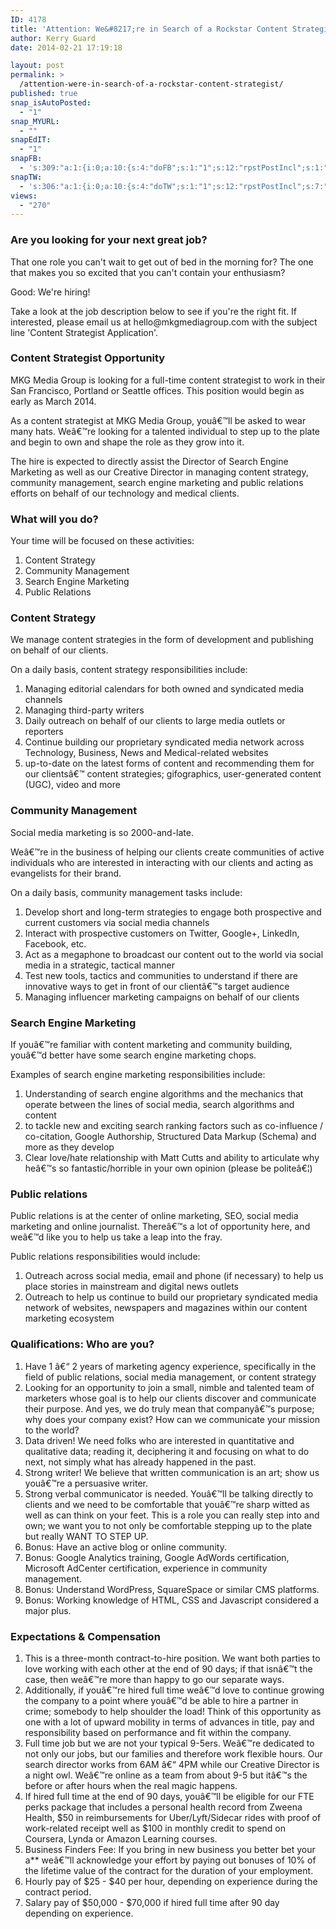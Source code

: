 ```yaml
---
ID: 4178
title: 'Attention: We&#8217;re in Search of a Rockstar Content Strategist'
author: Kerry Guard
date: 2014-02-21 17:19:18

layout: post
permalink: >
  /attention-were-in-search-of-a-rockstar-content-strategist/
published: true
snap_isAutoPosted:
  - "1"
snap_MYURL:
  - ""
snapEdIT:
  - "1"
snapFB:
  - 's:309:"a:1:{i:0;a:10:{s:4:"doFB";s:1:"1";s:12:"rpstPostIncl";s:1:"0";s:8:"postType";s:1:"A";s:10:"AttachPost";s:1:"2";s:10:"SNAPformat";s:51:"New post (%TITLE%) has been published on %SITENAME%";s:9:"isAutoImg";s:1:"A";s:8:"imgToUse";s:0:"";s:9:"isAutoURL";s:1:"A";s:8:"urlToUse";s:0:"";s:11:"isPrePosted";s:1:"1";}}";'
snapTW:
  - 's:306:"a:1:{i:0;a:10:{s:4:"doTW";s:1:"1";s:12:"rpstPostIncl";s:7:"nxsi0tw";s:10:"SNAPformat";s:15:"%TITLE% - %URL%";s:8:"attchImg";s:1:"1";s:9:"isAutoImg";s:1:"A";s:8:"imgToUse";s:0:"";s:11:"isPrePosted";s:1:"1";s:8:"isPosted";s:1:"1";s:4:"pgID";s:18:"437033850695208960";s:5:"pDate";s:19:"2014-02-22 01:19:24";}}";'
views:
  - "270"
---
```

<h3>Are you looking for your next great job?</h3>

<p>That one role you can't wait to get out of bed in the morning for? The one that makes you so excited that you can't contain your enthusiasm?</p>

<p>Good: We're hiring!</p>

<p>Take a look at the job description below to see if you're the right fit. If interested, please email us at hello@mkgmediagroup.com with the subject line 'Content Strategist Application'.</p>

<h3>Content Strategist Opportunity</h3>

<p>MKG Media Group is looking for a full-time content strategist to work in their San Francisco, Portland or Seattle offices. This position would begin as early as March 2014.</p>

<p>As a content strategist at MKG Media Group, youâ€™ll be asked to wear many hats. Weâ€™re looking for a talented individual to step up to the plate and begin to own and shape the role as they grow into it.</p>

<p>The hire is expected to directly assist the Director of Search Engine Marketing as well as our Creative Director in managing content strategy, community management, search engine marketing and public relations efforts on behalf of our technology and medical clients.</p>

<h3>What will you do?</h3>

<p>Your time will be focused on these activities:</p>
<ol>
	<li>Content Strategy</li>
	<li>Community Management</li>
	<li>Search Engine Marketing</li>
	<li>Public Relations</li>
</ol>

<h3>Content Strategy</h3>

<p>We manage content strategies in the form of development and publishing on behalf of our clients.</p> 

<p>On a daily basis, content strategy responsibilities include:</p>
<ol>
	<li>Managing editorial calendars for both owned and syndicated media channels</li>
	<li>Managing third-party writers</li>
	<li>Daily outreach on behalf of our clients to large media outlets or reporters</li>
	<li>Continue building our proprietary syndicated media network across Technology, Business, News and Medical-related websites</li>
	<li>up-to-date on the latest forms of content and recommending them for our clientsâ€™ content strategies; gifographics, user-generated content (UGC), video and more</li>
</ol>

<h3>Community Management</h3>

<p>Social media marketing is so 2000-and-late.</p>
 
<p>Weâ€™re in the business of helping our clients create communities of active individuals who are interested in interacting with our clients and acting as evangelists for their brand.</p>

<p>On a daily basis, community management tasks include:</p>
<ol>
	<li>Develop short and long-term strategies to engage both prospective and current customers via social media channels</li>
	<li>Interact with prospective customers on Twitter, Google+, LinkedIn, Facebook, etc.</li>
	<li>Act as a megaphone to broadcast our content out to the world via social media in a strategic, tactical manner</li>
	<li>Test new tools, tactics and communities to understand if there are innovative ways to get in front of our clientâ€™s target audience</li>
	<li>Managing influencer marketing campaigns on behalf of our clients</li>
</ol>

<h3>Search Engine Marketing</h3>

<p>If youâ€™re familiar with content marketing and community building, youâ€™d better have some search engine marketing chops.</p>

<p>Examples of search engine marketing responsibilities include:</p>
<ol>
	<li>Understanding of search engine algorithms and the mechanics that operate between the lines of social media, search algorithms and content</li>
	<li>to tackle new and exciting search ranking factors such as co-influence / co-citation, Google Authorship, Structured Data Markup (Schema) and more as they develop</li>
	<li>Clear love/hate relationship with Matt Cutts and ability to articulate why heâ€™s so fantastic/horrible in your own opinion (please be politeâ€¦)</li>
</ol>

<h3>Public relations</h3>

<p>Public relations is at the center of online marketing, SEO, social media marketing and online journalist. Thereâ€™s a lot of opportunity here, and weâ€™d like you to help us take a leap into the fray.</p>

<p>Public relations responsibilities would include:</p>

<ol>
	<li>Outreach across social media, email and phone (if necessary) to help us place stories in mainstream and digital news outlets</li>
	<li>Outreach to help us continue to build our proprietary syndicated media network of websites, newspapers and magazines within our content marketing ecosystem</li>
</ol>

<h3>Qualifications: Who are you?</h3>

<ol>
<li>Have 1 â€“ 2 years of marketing agency experience, specifically in the field of public relations, social media management, or content strategy</li>
<li>Looking for an opportunity to join a small, nimble and talented team of marketers whose goal is to help our clients discover and communicate their purpose. And yes, we do truly mean that companyâ€™s purpose; why does your company exist? How can we communicate your mission to the world?</li>
<li>Data driven! We need folks who are interested in quantitative and qualitative data; reading it, deciphering it and focusing on what to do next, not simply what has already happened in the past.</li>
<li>Strong writer! We believe that written communication is an art; show us youâ€™re a persuasive writer.</li>
<li>Strong verbal communicator is needed. Youâ€™ll be talking directly to clients and we need to be comfortable that youâ€™re sharp witted as well as can think on your feet. This is a role you can really step into and own; we want you to not only be comfortable stepping up to the plate but really WANT TO STEP UP.</li>
<li>Bonus: Have an active blog or online community.</li>
<li>Bonus: Google Analytics training, Google AdWords certification, Microsoft AdCenter certification, experience in community management.</li>
<li>Bonus: Understand WordPress, SquareSpace or similar CMS platforms.</li>
<li>Bonus: Working knowledge of HTML, CSS and Javascript considered a major plus.</li>
</ol>

<h3>Expectations & Compensation</h3>

<ol>
<li>This is a three-month contract-to-hire position. We want both parties to love working with each other at the end of 90 days; if that isnâ€™t the case, then weâ€™re more than happy to go our separate ways.</li>
<li>Additionally, if youâ€™re hired full time weâ€™d love to continue growing the company to a point where youâ€™d be able to hire a partner in crime; somebody to help shoulder the load! Think of this opportunity as one with a lot of upward mobility in terms of advances in title, pay and responsibility based on performance and fit within the company.</li>
<li>Full time job but we are not your typical 9-5ers. Weâ€™re dedicated to not only our jobs, but our families and therefore work flexible hours. Our search director works from 6AM â€“ 4PM while our Creative Director is a night owl. Weâ€™re online as a team from about 9-5 but itâ€™s the before or after hours when the real magic happens.</li>
<li>If hired full time at the end of 90 days, youâ€™ll be eligible for our FTE perks package that includes a personal health record from Zweena Health, $50 in reimbursements for Uber/Lyft/Sidecar rides with proof of work-related receipt well as $100 in monthly credit to spend on Coursera, Lynda or Amazon Learning courses.</li>
<li>Business Finders Fee: If you bring in new business you better bet your a** weâ€™ll acknowledge your effort by paying out bonuses of 10% of the lifetime value of the contract for the duration of your employment.</li>
<li>Hourly pay of $25 - $40 per hour, depending on experience during the contract period.</li>
<li>Salary pay of $50,000 - $70,000 if hired full time after 90 day depending on experience.</li>
</ol>